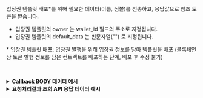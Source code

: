 입장권 템플릿 배포\*를 위해 필요한 데이터(이름, 심볼)를 전송하고, 응답값으로 참조 토큰을 받습니다.

- 입장권 템플릿의 owner 는 wallet_id 필드의 주소로 지정됩니다.
- 입장권 템플릿의 default_data 는 빈문자열("") 로 지정됩니다.

\* 입장권 템플릿 배포: 입장권 발행을 위해 입장권 정보를 담아 템플릿을 배포 (블록체인 상 토큰 발행 정보를 담은 컨트랙트를 배포하는 단계, 배포 후 수정 불가)

<p><br/></p>

<details>
  <summary><b>Callback BODY 데이터 예시</b></summary>

```json
# contract_id 필드는 배포된 NFT 컨트랙트의 식별자이며 컨트랙트를 사용하는 API에서 필요합니다.
{
  "request_id": "e63623c7-3082-4d1b-9756-6bfdd23bb325"
  "status": "COMPLETE",
  "results": {
    "contract": {
      "symbol": "YYFT",
      "network_chain_id": 12,
      "contract_id": "4f805512-e56d-41fe-b107-8929d5835f36",
      "name": "YYFT",
      "ids": [],
      "owner_address": "0x1214Ae02C495E96Fd102705FA3c00721fbD52BC9",
      "contract_address": "0xe62dcfefa9ec4304d1307b125725116ba9d06787",
      "is_burnable": true
    },
    "transaction_hash": "0x383d3b710c9ef94f25471f54db488e0687275f9abae75e3079b5179533ef86d3",
    "transaction_gas_used": 2210130,
    "transaction_fee": "0.239949336000000000",
    "requested_at": "2024-07-16T23:49:43+09:00",
    "finished_at": "2024-07-17T08:49:48+09:00"
  }
}
```

</details>

<details>
  <summary><b>요청처리결과 조회 API 응답 데이터 예시</b></summary>

```json
# contract_id 필드는 배포된 NFT 컨트랙트의 식별자이며 컨트랙트를 사용하는 API에서 필요합니다.
{
    "code": "20000",
    "message": "SUCCESS",
    "request_id": "e63623c7-3082-4d1b-9756-6bfdd23bb325",
    "status": "COMPLETE",
    "results": {
        "contract": {
            "symbol": "YYFT",
            "network_chain_id": 12,
            "contract_id": "4f805512-e56d-41fe-b107-8929d5835f36",
            "name": "YYFT",
            "ids": [],
            "owner_address": "0x1214Ae02C495E96Fd102705FA3c00721fbD52BC9",
            "contract_address": "0xe62dcfefa9ec4304d1307b125725116ba9d06787",
            "is_burnable": true
        },
        "transaction_hash": "0x383d3b710c9ef94f25471f54db488e0687275f9abae75e3079b5179533ef86d3",
        "transaction_gas_used": 2210130,
        "transaction_fee": "0.239949336000000000",
        "requested_at": "2024-07-16T23:49:43+09:00",
        "finished_at": "2024-07-17T08:49:48+09:00"
    }
}
```

</details>
